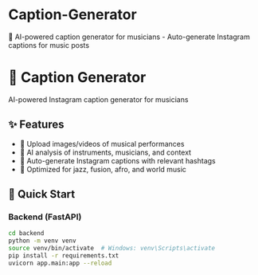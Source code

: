 # Caption-Generator
🎵 AI-powered caption generator for musicians - Auto-generate Instagram captions for music posts
# 🎵 Caption Generator

AI-powered Instagram caption generator for musicians

## ✨ Features

- 📸 Upload images/videos of musical performances
- 🤖 AI analysis of instruments, musicians, and context
- 📝 Auto-generate Instagram captions with relevant hashtags
- 🎯 Optimized for jazz, fusion, afro, and world music

## 🚀 Quick Start

### Backend (FastAPI)
```bash
cd backend
python -m venv venv
source venv/bin/activate  # Windows: venv\Scripts\activate
pip install -r requirements.txt
uvicorn app.main:app --reload